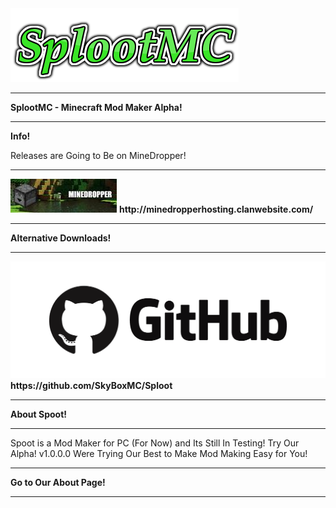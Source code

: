 <img src="logo.png">
<body background="thYET1MXYB.jpg">
<HR>
<b>SplootMC - Minecraft Mod Maker Alpha!</b>
<HR>
<b>Info!</b>
<p>Releases are Going to Be on MineDropper!</p>
<HR>
<img src="image.jpg">
<b>http://minedropperhosting.clanwebsite.com/</b>
<HR>
<b>Alternative Downloads!</b>
<HR>
<img src="github.7433692cabbfa132f34adb034e7909fa.png">
<b>https://github.com/SkyBoxMC/Sploot</b>
<HR>
<b>About Spoot!</b>
<HR>
<p>Spoot is a Mod Maker for PC (For Now)
and Its Still In Testing! Try Our Alpha!
v1.0.0.0 Were Trying Our Best to Make Mod Making Easy for You!
</p>
<HR>
<b>Go to Our About Page!</b>
<HR>
<a href="about.html">
